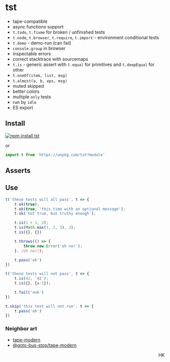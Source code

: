 # tst

* tape-compatible
* async functions support
* `t.todo`, `t.fixme` for broken / unfinished tests
* `t.node`, `t.browser`, `t.require`, `t.import` - environment conditional tests
* `t.demo` - demo-run (can fail)
* `console.group` in browser
* inspectable errors
* correct stacktrace with sourcemaps
* `t.is` - generic assert with `t.equal` for primitives and `t.deepEqual` for other
* `t.oneOf(item, list, msg)`
* `t.almost(a, b, eps, msg)`
* muted skipped
* better colors
* multiple `only` tests
* run by `idle`
* ES export
<!-- same -->

## Install

[![npm install tst](https://nodei.co/npm/tst.png?mini=true)](https://npmjs.org/package/tst/)

or

```js
import t from 'https://unpkg.com/tst?module'
```

## Asserts

## Use

```js
t('these tests will all pass', t => {
	t.ok(true);
	t.ok(true, 'this time with an optional message');
	t.ok('not true, but truthy enough');

	t.is(1 + 1, 2);
	t.is(Math.max(1, 2, 3), 3);
	t.is({}, {})

	t.throws(() => {
		throw new Error('oh no!');
	}, /oh no!/);

	t.pass('ok')
})

t('these tests will not pass', t => {
	t.is(42, '42');
	t.is({}, {x:1});

	t.fail('nok')
})

t.skip('this test will not run', t => {
	t.pass('ok')
})
```

### Neighbor art

* [tape-modern](https://ghub.io/tape-modern)
* [@goto-bus-stop/tape-modern](https://github.com/goto-bus-stop/tape-modern#readme)

<p align="right">HK</p>
